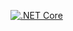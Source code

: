 [![.NET Core](https://github.com/AnasChelli/Mappers/actions/workflows/main.yml/badge.svg?branch=master)](https://github.com/AnasChelli/Mappers/actions/workflows/main.yml)
